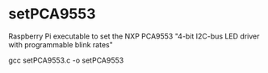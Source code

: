 # setPCA9553
Raspberry Pi executable to set the NXP PCA9553 "4-bit I2C-bus LED driver with programmable blink rates"

gcc setPCA9553.c -o setPCA9553